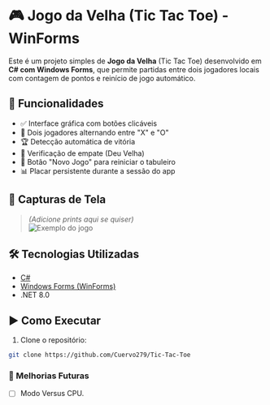 # 🎮 Jogo da Velha (Tic Tac Toe) - WinForms

Este é um projeto simples de **Jogo da Velha** (Tic Tac Toe) desenvolvido em **C# com Windows Forms**, que permite partidas entre dois jogadores locais com contagem de pontos e reinício de jogo automático.

## 🧩 Funcionalidades

- ✅ Interface gráfica com botões clicáveis
- 👥 Dois jogadores alternando entre "X" e "O"
- 🏆 Detecção automática de vitória
- 😬 Verificação de empate (Deu Velha)
- 🔄 Botão "Novo Jogo" para reiniciar o tabuleiro
- 📊 Placar persistente durante a sessão do app

## 📸 Capturas de Tela

> *(Adicione prints aqui se quiser)*  
> ![Exemplo do jogo](screenshot.png)

## 🛠️ Tecnologias Utilizadas

- [C#](https://learn.microsoft.com/pt-br/dotnet/csharp/)
- [Windows Forms (WinForms)](https://learn.microsoft.com/pt-br/dotnet/desktop/winforms/)
- .NET 8.0

## ▶️ Como Executar

1. Clone o repositório:

```bash
git clone https://github.com/Cuervo279/Tic-Tac-Toe
```
### 🚧 Melhorias Futuras
- [ ] Modo Versus CPU.
